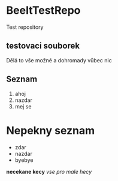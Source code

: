 # BeeItTestRepo
Test repository

## testovaci souborek
Dělá to vše možné a dohromady vůbec nic

## Seznam
1. ahoj
2. nazdar
3. mej se

# Nepekny seznam
* zdar
* nazdar 
* byebye

**necekane kecy**
*vse pro male hecy*

